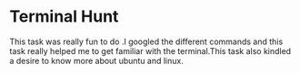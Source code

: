 <h1>Terminal Hunt</h1>
This task was really fun to do .I googled the different commands and this task really helped me to get familiar with the terminal.This task also kindled a 
desire to know more about ubuntu and linux.
